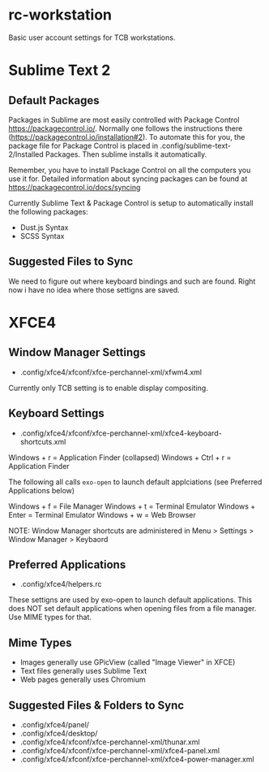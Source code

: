 rc-workstation
==============
Basic user account settings for TCB workstations.

# Sublime Text 2

## Default Packages

Packages in Sublime are most easily controlled with Package Control
<https://packagecontrol.io/>. Normally one follows the instructions there
(<https://packagecontrol.io/installation#2>). To automate this for you, the
package file for Package Control is placed in .config/sublime-text-2/Installed
Packages. Then sublime installs it automatically.

Remember, you have to install Package Control on all the computers you use it
for.  Detailed information about syncing packages can be found at
<https://packagecontrol.io/docs/syncing>

Currently Sublime Text & Package Control is setup to automatically install the
following packages:

- Dust.js Syntax
- SCSS Syntax

## Suggested Files to Sync

We need to figure out where keyboard bindings and such are found. Right now i
have no idea where those settigns are saved.

# XFCE4

## Window Manager Settings

- .config/xfce4/xfconf/xfce-perchannel-xml/xfwm4.xml

Currently only TCB setting is to enable display compositing.

## Keyboard Settings

- .config/xfce4/xfconf/xfce-perchannel-xml/xfce4-keyboard-shortcuts.xml

Windows + r = Application Finder (collapsed)
Windows + Ctrl + r = Application Finder


The following all calls `exo-open` to launch default applciations (see
Preferred Applications below)

Windows + f = File Manager
Windows + t = Terminal Emulator
Windows + Enter = Terminal Emulator
Windows + w = Web Browser

NOTE: Window Manager shortcuts are administered in Menu > Settings > Window Manager > Keybaord

## Preferred Applications 

- .config/xfce4/helpers.rc

These settigns are used by exo-open to launch default applications. This does
NOT set default applications when opening files from a file manager. Use MIME
types for that.

## Mime Types

- Images generally use GPicView (called "Image Viewer" in XFCE)
- Text files generally uses Sublime Text
- Web pages generally uses Chromium


## Suggested Files & Folders to Sync

- .config/xfce4/panel/
- .config/xfce4/desktop/
- .config/xfce4/xfconf/xfce-perchannel-xml/thunar.xml
- .config/xfce4/xfconf/xfce-perchannel-xml/xfce4-panel.xml
- .config/xfce4/xfconf/xfce-perchannel-xml/xfce4-power-manager.xml
